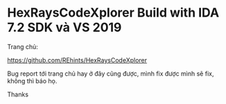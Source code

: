 # HexRaysCodeXplorer Build with IDA 7.2 SDK và VS 2019

Trang chủ: 

https://github.com/REhints/HexRaysCodeXplorer

Bug report tới trang chủ hay ở đây cũng được, mình fix được mình sẽ fix, không thì báo họ.

Thanks

